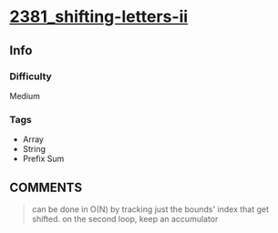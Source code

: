 # [2381_shifting-letters-ii](https://leetcode.com/problems/shifting-letters-ii/description/)

## Info

### Difficulty

Medium

### Tags

- Array
- String
- Prefix Sum

## __COMMENTS__

> can be done in O(N) by tracking just the bounds' index that get shifted. on the second loop, keep an accumulator
